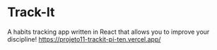 # Track-It

A habits tracking app written in React that allows you to improve your discipline!
https://projeto11-trackit-pi-ten.vercel.app/
